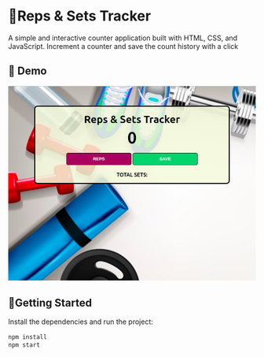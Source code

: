 <h1>🔢Reps & Sets Tracker</h1>

<p>A simple and interactive counter application built with HTML, CSS, and JavaScript.
Increment a counter and save the count history with a click</p>

<h2>📸 Demo</h2>

![Screenshot](https://raw.githubusercontent.com/katybennett/RepsSetsTracker/refs/heads/main/Screenshot.png)


<h2>💾Getting Started</h2>

Install the dependencies and run the project:

```
npm install
npm start
```
